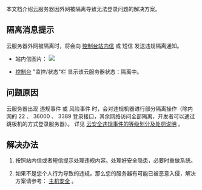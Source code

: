 
本文档介绍云服务器因外网被隔离导致无法登录问题的解决方案。

## 隔离消息提示

云服务器外网被隔离时，将会向 [控制台站内信](https://console.tce.fsphere.cn/message) 或 短信 发送违规隔离通知。
 - 站内信图片：
![](http://imgcache.tcecqpoc.fsphere.cn/image/mc.qcloudimg.com/static/img/3c8ecd4ac301180e3632a25343be0697/image.png)

 - [控制台](https://console.tce.fsphere.cn/cvm/index) "监控/状态"栏 显示该云服务器状态：隔离中。

## 问题原因
云服务器出现 违规事件 或 风险事件 时，会对违规机器进行部分隔离操作（除内网的 22 、 36000 、 3389 登录接口，其余网络访问全部隔离，开发者可以通过跳板机的方式登录服务器）。
详见 [云安全违规事件的等级划分及处罚说明](https://tce.fsphere.cn/document/product/301/2003) 。

## 解决办法

 1. 按照站内信或者短信提示处理违规内容。处理好安全隐患，必要时重做系统。

 2. 如果不是您个人行为导致的违规，那么您的服务器有可能已被恶意入侵，解决方案请参考： [主机安全](https://tce.fsphere.cn/document/product/296) 。

